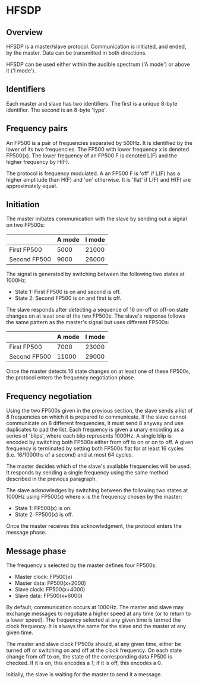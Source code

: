 HFSDP
=====


Overview
--------

HFSDP is a master/slave protocol. Communication is initiated, and ended, by the
master. Data can be transmitted in both directions.

HFSDP can be used either within the audible spectrum ('A mode') or above it
('I mode').


Identifiers
-----------

Each master and slave has two identifiers. The first is a unique 8-byte
identifier. The second is an 8-byte 'type'.


Frequency pairs
---------------

An FP500 is a pair of frequencies separated by 500Hz. It is identified by the
lower of its two frequencies. The FP500 with lower frequency x is denoted
FP500(x). The lower frequency of an FP500 F is denoted L(F) and the higher
frequency by H(F).

The protocol is frequency modulated. A an FP500 F is 'off' if L(F) has a higher
amplitude than H(F) and 'on' otherwise. It is 'flat' if L(F) and H(F) are
approximately equal.


Initiation
----------

The master initiates communication with the slave by sending out a signal on two
FP500s:

|              | A mode | I mode |
|--------------|--------|--------|
| First FP500  | 5000   | 21000  |
| Second FP500 | 9000   | 26000  |

The signal is generated by switching between the following two states at 1000Hz:

* State 1: First FP500 is on and second is off.
* State 2: Second FP500 is on and first is off.

The slave responds after detecting a sequence of 16 on-off or off-on state
changes on at least one of the two FP500s. The slave's response follows the same
pattern as the master's signal but uses different FP500s:

|              | A mode | I mode |
|--------------|--------|--------|
| First FP500  | 7000   | 23000  |
| Second FP500 | 11000  | 29000  |

Once the master detects 16 state changes on at least one of these FP500s,
the protocol enters the frequency negotiation phase.


Frequency negotiation
---------------------

Using the two FP500s given in the previous section, the slave sends a list of
8 frequencies on which it is prepared to communicate. If the slave cannot
communicate on 8 different frequencies, it must send 8 anyway and use duplicates
to pad the list. Each frequency is given a unary encoding as a series of
'blips', where each blip represents 1000Hz. A single blip is encoded by
switching both FP500s either from off to on or on to off. A given frequency is
terminated by setting both FP500s flat for at least 16 cycles
(i.e. 16/1000ths of a second) and at most 64 cycles.

The master decides which of the slave's available frequencies will be used.
It responds by sending a single frequency using the same method described in
the previous paragraph.

The slave acknowledges by switching between the following two states at 1000Hz
using FP500(x) where x is the frequency chosen by the master:

* State 1: FP500(x) is on.
* State 2: FP500(x) is off.

Once the master receives this acknowledgment, the protocol enters the message
phase.


Message phase
----------

The frequency x selected by the master defines four FP500s:

* Master clock: FP500(x)
* Master data:  FP500(x+2000)
* Slave clock:  FP500(x+4000)
* Slave data:   FP500(x+6000)

By default, communication occurs at 1000Hz. The master and slave may exchange
messages to negotiate a higher speed at any time (or to return to a lower
speed). The frequency selected at any given time is termed the clock frequency.
It is always the same for the slave and the master at any given time.

The master and slave clock FP500s should, at any given time, either be turned off
or switching on and off at the clock frequency. On each state change from off
to on, the state of the corresponding data FP500 is checked. If it is on, this
encodes a 1; if it is off, this encodes a 0.

Initially, the slave is waiting for the master to send it a message.
